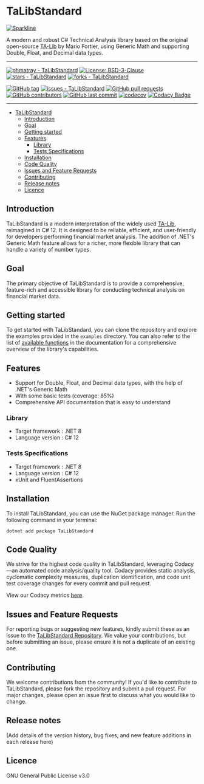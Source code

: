 # TaLibStandard
[![Sparkline](https://stars.medv.io/phmatray/TaLibStandard.svg)](https://stars.medv.io/phmatray/TaLibStandard)

A modern and robust C# Technical Analysis library based on the original open-source [TA-Lib](https://ta-lib.org) by Mario Fortier, using Generic Math and supporting Double, Float, and Decimal data types.

---

[![phmatray - TaLibStandard](https://img.shields.io/static/v1?label=phmatray&message=TaLibStandard&color=blue&logo=github)](https://github.com/phmatray/TaLibStandard "Go to GitHub repo")
[![License: BSD-3-Clause](https://img.shields.io/badge/License-BSD--3--Clause-blue.svg)](https://opensource.org/licenses/BSD-3-Clause)
[![stars - TaLibStandard](https://img.shields.io/github/stars/phmatray/TaLibStandard?style=social)](https://github.com/phmatray/TaLibStandard)
[![forks - TaLibStandard](https://img.shields.io/github/forks/phmatray/TaLibStandard?style=social)](https://github.com/phmatray/TaLibStandard)

[![GitHub tag](https://img.shields.io/github/tag/phmatray/TaLibStandard?include_prereleases=&sort=semver&color=blue)](https://github.com/phmatray/TaLibStandard/releases/)
[![issues - TaLibStandard](https://img.shields.io/github/issues/phmatray/TaLibStandard)](https://github.com/phmatray/TaLibStandard/issues)
[![GitHub pull requests](https://img.shields.io/github/issues-pr/phmatray/TaLibStandard)](https://github.com/phmatray/TaLibStandard/pulls)
[![GitHub contributors](https://img.shields.io/github/contributors/phmatray/TaLibStandard)](https://github.com/phmatray/TaLibStandard/graphs/contributors)
[![GitHub last commit](https://img.shields.io/github/last-commit/phmatray/TaLibStandard)](https://github.com/phmatray/TaLibStandard/commits/master)
[![codecov](https://codecov.io/gh/phmatray/TaLibStandard/branch/main/graph/badge.svg?token=041C4QKW6O)](https://codecov.io/gh/phmatray/TaLibStandard)
[![Codacy Badge](https://app.codacy.com/project/badge/Grade/84e2475f22a04bc1bed551f081029e82)](https://www.codacy.com/gh/phmatray/TaLibStandard/dashboard?utm_source=github.com&amp;utm_medium=referral&amp;utm_content=phmatray/TaLibStandard&amp;utm_campaign=Badge_Grade)

---

<!-- TOC -->
* [TaLibStandard](#talibstandard)
  * [Introduction](#introduction)
  * [Goal](#goal)
  * [Getting started](#getting-started)
  * [Features](#features)
    * [Library](#library)
    * [Tests Specifications](#tests-specifications)
  * [Installation](#installation)
  * [Code Quality](#code-quality)
  * [Issues and Feature Requests](#issues-and-feature-requests)
  * [Contributing](#contributing)
  * [Release notes](#release-notes)
  * [Licence](#licence)
<!-- TOC -->

## Introduction

TaLibStandard is a modern interpretation of the widely used [TA-Lib](https://ta-lib.org), reimagined in C# 12. It is designed to be reliable, efficient, and user-friendly for developers performing financial market analysis. The addition of .NET's Generic Math feature allows for a richer, more flexible library that can handle a variety of number types.

## Goal

The primary objective of TaLibStandard is to provide a comprehensive, feature-rich and accessible library for conducting technical analysis on financial market data.

## Getting started

To get started with TaLibStandard, you can clone the repository and explore the examples provided in the `examples` directory. You can also refer to the list of [available functions](./docs/functions.md) in the documentation for a comprehensive overview of the library's capabilities.

## Features

  * Support for Double, Float, and Decimal data types, with the help of .NET's Generic Math
  * With some basic tests (coverage: 85%)
  * Comprehensive API documentation that is easy to understand

### Library

  * Target framework : .NET 8
  * Language version : C# 12

### Tests Specifications

* Target framework : .NET 8
* Language version : C# 12
* xUnit and FluentAssertions 

## Installation

To install TaLibStandard, you can use the NuGet package manager. Run the following command in your terminal:

```shell
dotnet add package TaLibStandard
```

## Code Quality

We strive for the highest code quality in TaLibStandard, leveraging Codacy—an automated code analysis/quality tool. Codacy provides static analysis, cyclomatic complexity measures, duplication identification, and code unit test coverage changes for every commit and pull request.

View our Codacy metrics [here](https://app.codacy.com/gh/phmatray/TaLibStandard).

## Issues and Feature Requests

For reporting bugs or suggesting new features, kindly submit these as an issue to the [TaLibStandard Repository](https://github.com/phmatray/TaLibStandard/issues). We value your contributions, but before submitting an issue, please ensure it is not a duplicate of an existing one.

## Contributing

We welcome contributions from the community! If you'd like to contribute to TaLibStandard, please fork the repository and submit a pull request. For major changes, please open an issue first to discuss what you would like to change.

## Release notes

(Add details of the version history, bug fixes, and new feature additions in each release here)

## Licence

GNU General Public License v3.0
